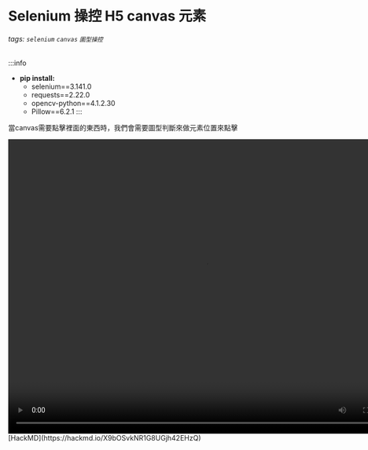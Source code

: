 Selenium 操控 H5 canvas 元素
===

###### tags: `selenium` `canvas` `圖型操控`

:::info
- **pip install:**
    - selenium==3.141.0
    - requests==2.22.0
    - opencv-python==4.1.2.30
    - Pillow==6.2.1
:::

當canvas需要點擊裡面的東西時，我們會需要圖型判斷來做元素位置來點擊


<video src="https://i.imgur.com/MDk8i0Z.mp4" width="800" height="600"  controls="controls">
</video>
[HackMD](https://hackmd.io/X9bOSvkNR1G8UGjh42EHzQ)

